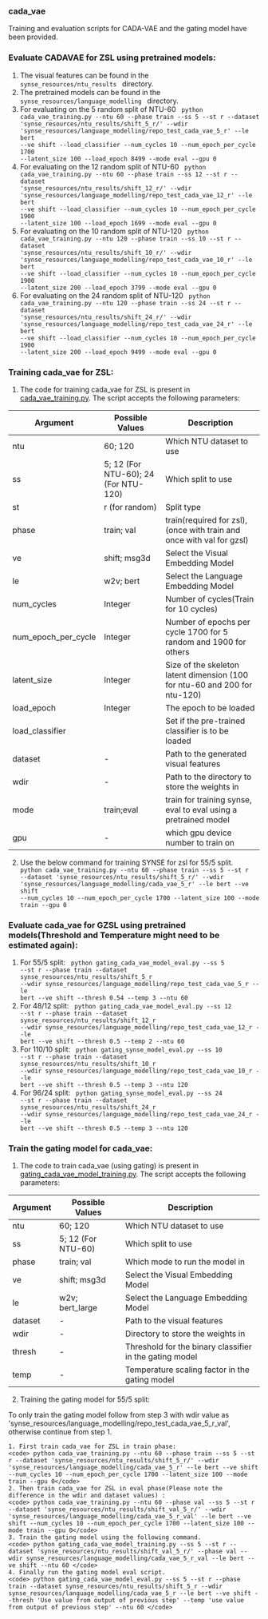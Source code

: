 ### cada_vae
Training and evaluation scripts for CADA-VAE and the gating model have been provided.
 

### Evaluate CADAVAE for ZSL using pretrained models:
1. The visual features can be found in the <code> synse_resources/ntu_results </code> directory. 
2. The pretrained models can be found in the <code> synse_resources/language_modelling </code> directory. 
3. For evaluating on the 5 random split of NTU-60
    <code> python cada_vae_training.py --ntu 60 --phase train --ss 5 --st r --dataset 'synse_resources/ntu_results/shift_5_r/' --wdir 'synse_resources/language_modelling/repo_test_cada_vae_5_r' --le bert --ve shift --load_classifier --num_cycles 10 --num_epoch_per_cycle 1700 --latent_size 100 --load_epoch 8499 --mode eval --gpu 0</code>
4. For evaluating on the 12 random split of NTU-60
    <code> python cada_vae_training.py --ntu 60 --phase train --ss 12 --st r --dataset 'synse_resources/ntu_results/shift_12_r/' --wdir 'synse_resources/language_modelling/repo_test_cada_vae_12_r' --le bert --ve shift --load_classifier --num_cycles 10 --num_epoch_per_cycle 1900 --latent_size 100 --load_epoch 1699 --mode eval --gpu 0</code>
5. For evaluating on the 10 random split of NTU-120
    <code> python cada_vae_training.py --ntu 120 --phase train --ss 10 --st r --dataset 'synse_resources/ntu_results/shift_10_r/' --wdir 'synse_resources/language_modelling/repo_test_cada_vae_10_r' --le bert --ve shift --load_classifier --num_cycles 10 --num_epoch_per_cycle 1900 --latent_size 200 --load_epoch 3799 --mode eval --gpu 0</code>
6. For evaluating on the 24 random split of NTU-120
    <code> python cada_vae_training.py --ntu 120 --phase train --ss 24 --st r --dataset 'synse_resources/ntu_results/shift_24_r/' --wdir 'synse_resources/language_modelling/repo_test_cada_vae_24_r' --le bert --ve shift --load_classifier --num_cycles 10 --num_epoch_per_cycle 1900 --latent_size 200 --load_epoch 9499 --mode eval --gpu 0</code>

### Training cada_vae for ZSL:
1. The code for training cada_vae for ZSL is present in [cada_vae_training.py](cada_vae_training.py). The script accepts the following parameters:

| Argument | Possible Values | Description |
--- | --- | --- | 
ntu | 60; 120 | Which NTU dataset to use |
ss | 5; 12 (For NTU-60); 24 (For NTU-120) | Which split to use |
st | r (for random) | Split type |
phase | train; val | train(required for zsl), (once with train and once with val for gzsl) |
ve | shift; msg3d | Select the Visual Embedding Model |
le | w2v; bert | Select the Language Embedding Model |
num_cycles | Integer | Number of cycles(Train for 10 cycles) |
num_epoch_per_cycle | Integer | Number of epochs per cycle 1700 for 5 random and 1900 for others|
latent_size | Integer | Size of the skeleton latent dimension (100 for ntu-60 and 200 for ntu-120)|
load_epoch | Integer | The epoch to be loaded |
load_classifier |  | Set if the pre-trained classifier is to be loaded |
dataset |- | Path to the generated visual features |
wdir | - | Path to the directory to store the weights in |
mode | train;eval | train for training synse, eval to eval using a pretrained model |
gpu | - | which gpu device number to train on |

2. Use the below command for training SYNSE for zsl for 55/5 split.
    <code> python cada_vae_training.py --ntu 60 --phase train --ss 5 --st r --dataset 'synse_resources/ntu_results/shift_5_r/' --wdir 'synse_resources/language_modelling/cada_vae_5_r' --le bert --ve shift --num_cycles 10 --num_epoch_per_cycle 1700 --latent_size 100 --mode train --gpu 0</code>



### Evaluate cada_vae for GZSL using pretrained models(Threshold and Temperature might need to be estimated again):
1. For 55/5 split:
    <code> python gating_cada_vae_model_eval.py --ss 5 --st r --phase train --dataset synse_resources/ntu_results/shift_5_r --wdir synse_resources/language_modelling/repo_test_cada_vae_5_r --le bert --ve shift --thresh 0.54 --temp 3 --ntu 60 </code>
2. For 48/12 split:
    <code> python gating_cada_vae_model_eval.py --ss 12 --st r --phase train --dataset synse_resources/ntu_results/shift_12_r --wdir synse_resources/language_modelling/repo_test_cada_vae_12_r --le bert --ve shift --thresh 0.5 --temp 2 --ntu 60 </code>
3. For 110/10 split:
    <code> python gating_synse_model_eval.py --ss 10 --st r --phase train --dataset synse_resources/ntu_results/shift_10_r --wdir synse_resources/language_modelling/repo_test_cada_vae_10_r --le bert --ve shift --thresh 0.5 --temp 3 --ntu 120 </code>
4. For 96/24 split:
    <code> python gating_synse_model_eval.py --ss 24 --st r --phase train --dataset synse_resources/ntu_results/shift_24_r --wdir synse_resources/language_modelling/repo_test_cada_vae_24_r --le bert --ve shift --thresh 0.5 --temp 3 --ntu 120 </code>

### Train the gating model for cada_vae:
1. The code to train cada_vae (using gating) is present in [gating_cada_vae_model_training.py](gating_cada_vae_model_training.py). The script accepts the following parameters:

| Argument | Possible Values | Description |
--- | --- | --- | 
ntu | 60; 120 | Which NTU dataset to use |
ss | 5; 12 (For NTU-60) | Which split to use |
phase | train; val | Which mode to run the model in |
ve | shift; msg3d | Select the Visual Embedding Model |
le | w2v; bert_large | Select the Language Embedding Model |
dataset |- | Path to the visual features |
wdir | - | Directory to store the weights in |
thresh | - | Threshold for the binary classifier in the gating model |
temp | - | Temperature scaling factor in the gating model |

2. Training the gating model for 55/5 split:

To only train the gating model follow from step 3 with wdir value as 'synse_resources/language_modelling/repo_test_cada_vae_5_r_val', otherwise continue from step 1.

    1. First train cada_vae for ZSL in train phase:
    <code> python cada_vae_training.py --ntu 60 --phase train --ss 5 --st r --dataset 'synse_resources/ntu_results/shift_5_r/' --wdir 'synse_resources/language_modelling/cada_vae_5_r' --le bert --ve shift --num_cycles 10 --num_epoch_per_cycle 1700 --latent_size 100 --mode train --gpu 0</code>
    2. Then train cada_vae for ZSL in eval phase(Please note the difference in the wdir and dataset values) :
    <code> python cada_vae_training.py --ntu 60 --phase val --ss 5 --st r --dataset 'synse_resources/ntu_results/shift_val_5_r/' --wdir 'synse_resources/language_modelling/cada_vae_5_r_val' --le bert --ve shift --num_cycles 10 --num_epoch_per_cycle 1700 --latent_size 100 --mode train --gpu 0</code>
    3. Train the gating model using the following command.
    <code> python gating_cada_vae_model_training.py --ss 5 --st r --dataset 'synse_resources/ntu_results/shift_val_5_r/' --phase val --wdir synse_resources/language_modelling/cada_vae_5_r_val --le bert --ve shift --ntu 60 </code>
    4. Finally run the gating model eval script.
    <code> python gating_cada_vae_model_eval.py --ss 5 --st r --phase train --dataset synse_resources/ntu_results/shift_5_r --wdir synse_resources/language_modelling/cada_vae_5_r --le bert --ve shift --thresh 'Use value from output of previous step' --temp 'use value from output of previous step' --ntu 60 </code>

